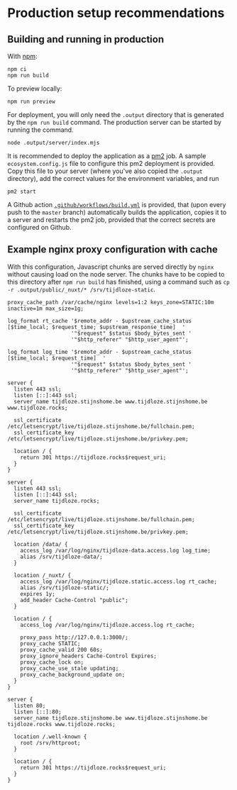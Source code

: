 # Production setup recommendations

## Building and running in production

With [npm](https://www.npmjs.com/):
```
npm ci
npm run build
```

To preview locally:
```
npm run preview
```

For deployment, you will only need the `.output` directory that is generated by the `npm run build` command. The production server can be started by running the command.
```
node .output/server/index.mjs
```

It is recommended to deploy the application as a [pm2](https://pm2.keymetrics.io/) job. A sample `ecosystem.config.js` file to configure this pm2 deployment is provided. Copy this file to your server (where you've also copied the `.output` directory), add the correct values for the environment variables, and run
```
pm2 start
```

A Github action [`.github/workflows/build.yml`](.github/workflows/build.yml) is provided, that (upon every push to the `master` branch) automatically builds the application, copies it to a server and restarts the pm2 job, provided that the correct secrets are configured on Github.

## Example nginx proxy configuration with cache

With this configuration, Javascript chunks are served directly by `nginx` without causing load on the node server. The chunks have to be copied to this directory after `npm run build` has finished, using a command such as `cp -r .output/public/_nuxt/* /srv/tijdloze-static`.

```
proxy_cache_path /var/cache/nginx levels=1:2 keys_zone=STATIC:10m inactive=1m max_size=1g;

log_format rt_cache '$remote_addr - $upstream_cache_status [$time_local; $request_time; $upstream_response_time]  '
                    '"$request" $status $body_bytes_sent '
                    '"$http_referer" "$http_user_agent"';

log_format log_time '$remote_addr - $upstream_cache_status [$time_local; $request_time]  '
                    '"$request" $status $body_bytes_sent '
                    '"$http_referer" "$http_user_agent"';

server {
  listen 443 ssl;
  listen [::]:443 ssl;
  server_name tijdloze.stijnshome.be www.tijdloze.stijnshome.be www.tijdloze.rocks;

  ssl_certificate /etc/letsencrypt/live/tijdloze.stijnshome.be/fullchain.pem;
  ssl_certificate_key /etc/letsencrypt/live/tijdloze.stijnshome.be/privkey.pem;

  location / {
    return 301 https://tijdloze.rocks$request_uri;
  }
}

server {
  listen 443 ssl;
  listen [::]:443 ssl;
  server_name tijdloze.rocks;

  ssl_certificate /etc/letsencrypt/live/tijdloze.stijnshome.be/fullchain.pem;
  ssl_certificate_key /etc/letsencrypt/live/tijdloze.stijnshome.be/privkey.pem;

  location /data/ {
    access_log /var/log/nginx/tijdloze-data.access.log log_time;
    alias /srv/tijdloze-data/;
  }

  location /_nuxt/ {
    access_log /var/log/nginx/tijdloze.static.access.log rt_cache;
    alias /srv/tijdloze-static/;
    expires 1y;
    add_header Cache-Control "public"; 
  }

  location / {
    access_log /var/log/nginx/tijdloze.access.log rt_cache;
    
    proxy_pass http://127.0.0.1:3000/;
    proxy_cache STATIC;
    proxy_cache_valid 200 60s;
    proxy_ignore_headers Cache-Control Expires;
    proxy_cache_lock on;
    proxy_cache_use_stale updating;
    proxy_cache_background_update on;
  }
}

server {
  listen 80;
  listen [::]:80;
  server_name tijdloze.stijnshome.be www.tijdloze.stijnshome.be tijdloze.rocks www.tijdloze.rocks;

  location /.well-known { 
    root /srv/httproot;
  }

  location / {
    return 301 https://tijdloze.rocks$request_uri;
  }
}
```
